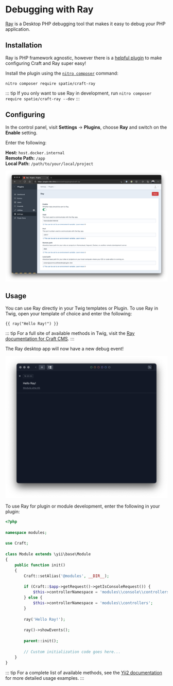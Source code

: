 # Debugging with Ray

[Ray](https://myray.app/) is a Desktop PHP debugging tool that makes it easy to debug your PHP application.

## Installation

Ray is PHP framework agnostic, however there is a [helpful plugin](https://plugins.craftcms.com/craft-ray) to make configuring Craft and Ray super easy!

Install the plugin using the [`nitro composer`](commands.md#composer) command:

`nitro composer require spatie/craft-ray`

::: tip
If you only want to use Ray in development, run `nitro composer require spatie/craft-ray --dev`
:::

## Configuring

In the control panel, visit **Settings** → **Plugins**, choose **Ray** and switch on the **Enable** setting.

Enter the following:

**Host:** `host.docker.internal`\
**Remote Path:** `/app`\
**Local Path:** `/path/to/your/local/project`

![Ray Plugin Settings](./images/ray-plugin-config.png)

## Usage

You can use Ray directly in your Twig templates or Plugin. To use Ray in Twig, open your template of choice and enter the following:

```twig
{{ ray("Hello Ray!") }}
```

::: tip
For a full site of available methods in Twig, visit the [Ray documentation for Craft CMS](https://spatie.be/docs/ray/v1/usage/craft-cms).
:::

The Ray desktop app will now have a new debug event!

![Ray App](./images/ray-gui.png)

To use Ray for plugin or module development, enter the following in your plugin:

```php
<?php

namespace modules;

use Craft;

class Module extends \yii\base\Module
{
    public function init()
    {
        Craft::setAlias('@modules', __DIR__);

        if (Craft::$app->getRequest()->getIsConsoleRequest()) {
            $this->controllerNamespace = 'modules\\console\\controllers';
        } else {
            $this->controllerNamespace = 'modules\\controllers';
        }

        ray('Hello Ray!');

        ray()->showEvents();

        parent::init();

        // Custom initialization code goes here...
    }
}
```

::: tip
For a complete list of available methods, see the [Yii2 documentation](https://spatie.be/docs/ray/v1/usage/yii2) for more detailed usage examples.
:::
